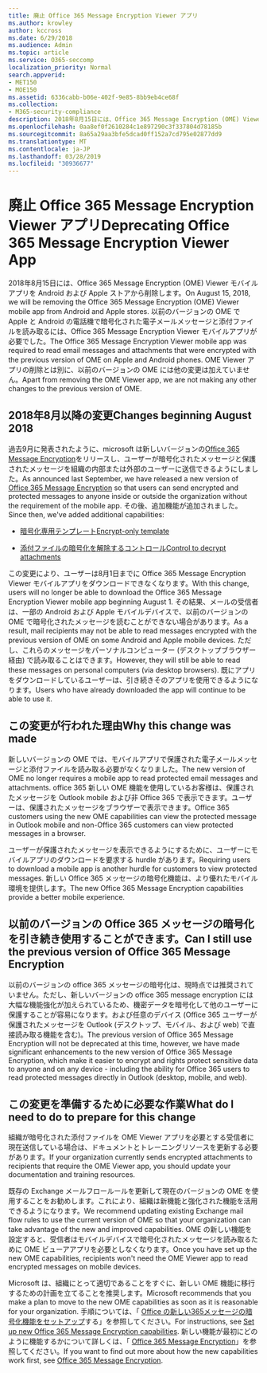 ```yaml
---
title: 廃止 Office 365 Message Encryption Viewer アプリ
ms.author: krowley
author: kccross
ms.date: 6/29/2018
ms.audience: Admin
ms.topic: article
ms.service: O365-seccomp
localization_priority: Normal
search.appverid:
- MET150
- MOE150
ms.assetid: 6336cabb-b06e-402f-9e85-8bb9eb4ce68f
ms.collection:
- M365-security-compliance
description: 2018年8月15日には、Office 365 Message Encryption (OME) Viewer モバイルアプリを Android および Apple ストアから削除します。 以前のバージョンの OME で Apple と Android の電話機で暗号化された電子メールメッセージと添付ファイルを読み取るには、Office 365 Message Encryption Viewer モバイルアプリが必要でした。 OME Viewer アプリの削除とは別に、以前のバージョンの OME には他の変更は加えていません。
ms.openlocfilehash: 0aa8ef0f2610284c1e897290c3f337804d78185b
ms.sourcegitcommit: 8a65a29aa3bfe5dcad0ff152a7cd795e02877dd9
ms.translationtype: MT
ms.contentlocale: ja-JP
ms.lasthandoff: 03/28/2019
ms.locfileid: "30936677"
---
```

# <a name="deprecating-office-365-message-encryption-viewer-app"></a><span data-ttu-id="15e04-105">廃止 Office 365 Message Encryption Viewer アプリ</span><span class="sxs-lookup"><span data-stu-id="15e04-105">Deprecating Office 365 Message Encryption Viewer App</span></span>

<span data-ttu-id="15e04-106">2018年8月15日には、Office 365 Message Encryption (OME) Viewer モバイルアプリを Android および Apple ストアから削除します。</span><span class="sxs-lookup"><span data-stu-id="15e04-106">On August 15, 2018, we will be removing the Office 365 Message Encryption (OME) Viewer mobile app from Android and Apple stores.</span></span> <span data-ttu-id="15e04-107">以前のバージョンの OME で Apple と Android の電話機で暗号化された電子メールメッセージと添付ファイルを読み取るには、Office 365 Message Encryption Viewer モバイルアプリが必要でした。</span><span class="sxs-lookup"><span data-stu-id="15e04-107">The Office 365 Message Encryption Viewer mobile app was required to read email messages and attachments that were encrypted with the previous version of OME on Apple and Android phones.</span></span> <span data-ttu-id="15e04-108">OME Viewer アプリの削除とは別に、以前のバージョンの OME には他の変更は加えていません。</span><span class="sxs-lookup"><span data-stu-id="15e04-108">Apart from removing the OME Viewer app, we are not making any other changes to the previous version of OME.</span></span>
  
## <a name="changes-beginning-august-2018"></a><span data-ttu-id="15e04-109">2018年8月以降の変更</span><span class="sxs-lookup"><span data-stu-id="15e04-109">Changes beginning August 2018</span></span>

<span data-ttu-id="15e04-110">過去9月に発表されたように、microsoft は新しいバージョンの[Office 365 Message Encryption](https://aka.ms/ome2017)をリリースし、ユーザーが暗号化されたメッセージと保護されたメッセージを組織の内部または外部のユーザーに送信できるようにしました。</span><span class="sxs-lookup"><span data-stu-id="15e04-110">As announced last September, we have released a new version of [Office 365 Message Encryption](https://aka.ms/ome2017) so that users can send encrypted and protected messages to anyone inside or outside the organization without the requirement of the mobile app.</span></span> <span data-ttu-id="15e04-111">その後、追加機能が追加されました。</span><span class="sxs-lookup"><span data-stu-id="15e04-111">Since then, we've added additional capabilities:</span></span> 
  
- [<span data-ttu-id="15e04-112">暗号化専用テンプレート</span><span class="sxs-lookup"><span data-stu-id="15e04-112">Encrypt-only template</span></span>](https://aka.ms/encryptonly)
    
- [<span data-ttu-id="15e04-113">添付ファイルの暗号化を解除するコントロール</span><span class="sxs-lookup"><span data-stu-id="15e04-113">Control to decrypt attachments</span></span>](https://techcommunity.microsoft.com/t5/Security-Privacy-and-Compliance/Admin-control-for-attachments-now-available-in-Office-365/ba-p/204007)
    
<span data-ttu-id="15e04-114">この変更により、ユーザーは8月1日までに Office 365 Message Encryption Viewer モバイルアプリをダウンロードできなくなります。</span><span class="sxs-lookup"><span data-stu-id="15e04-114">With this change, users will no longer be able to download the Office 365 Message Encryption Viewer mobile app beginning August 1.</span></span> <span data-ttu-id="15e04-115">その結果、メールの受信者は、一部の Android および Apple モバイルデバイスで、以前のバージョンの OME で暗号化されたメッセージを読むことができない場合があります。</span><span class="sxs-lookup"><span data-stu-id="15e04-115">As a result, mail recipients may not be able to read messages encrypted with the previous version of OME on some Android and Apple mobile devices.</span></span> <span data-ttu-id="15e04-116">ただし、これらのメッセージをパーソナルコンピューター (デスクトップブラウザー経由) で読み取ることはできます。</span><span class="sxs-lookup"><span data-stu-id="15e04-116">However, they will still be able to read these messages on personal computers (via desktop browsers).</span></span> <span data-ttu-id="15e04-117">既にアプリをダウンロードしているユーザーは、引き続きそのアプリを使用できるようになります。</span><span class="sxs-lookup"><span data-stu-id="15e04-117">Users who have already downloaded the app will continue to be able to use it.</span></span>
  
## <a name="why-this-change-was-made"></a><span data-ttu-id="15e04-118">この変更が行われた理由</span><span class="sxs-lookup"><span data-stu-id="15e04-118">Why this change was made</span></span>

<span data-ttu-id="15e04-119">新しいバージョンの OME では、モバイルアプリで保護された電子メールメッセージと添付ファイルを読み取る必要がなくなりました。</span><span class="sxs-lookup"><span data-stu-id="15e04-119">The new version of OME no longer requires a mobile app to read protected email messages and attachments.</span></span> <span data-ttu-id="15e04-120">office 365 新しい OME 機能を使用しているお客様は、保護されたメッセージを Outlook mobile および非 Office 365 で表示できます。ユーザーは、保護されたメッセージをブラウザーで表示できます。</span><span class="sxs-lookup"><span data-stu-id="15e04-120">Office 365 customers using the new OME capabilities can view the protected message in Outlook mobile and non-Office 365 customers can view protected messages in a browser.</span></span>
  
<span data-ttu-id="15e04-121">ユーザーが保護されたメッセージを表示できるようにするために、ユーザーにモバイルアプリのダウンロードを要求する hurdle があります。</span><span class="sxs-lookup"><span data-stu-id="15e04-121">Requiring users to download a mobile app is another hurdle for customers to view protected messages.</span></span> <span data-ttu-id="15e04-122">新しい Office 365 メッセージの暗号化機能は、より優れたモバイル環境を提供します。</span><span class="sxs-lookup"><span data-stu-id="15e04-122">The new Office 365 Message Encryption capabilities provide a better mobile experience.</span></span>
  
## <a name="can-i-still-use-the-previous-version-of-office-365-message-encryption"></a><span data-ttu-id="15e04-123">以前のバージョンの Office 365 メッセージの暗号化を引き続き使用することができます。</span><span class="sxs-lookup"><span data-stu-id="15e04-123">Can I still use the previous version of Office 365 Message Encryption</span></span>

<span data-ttu-id="15e04-124">以前のバージョンの office 365 メッセージの暗号化は、現時点では推奨されていません。ただし、新しいバージョンの office 365 message encryption には大幅な機能強化が加えられているため、機密データを暗号化して他のユーザーに保護することが容易になります。および任意のデバイス (Office 365 ユーザーが保護されたメッセージを Outlook (デスクトップ、モバイル、および web) で直接読み取る機能を含む)。</span><span class="sxs-lookup"><span data-stu-id="15e04-124">The previous version of Office 365 Message Encryption will not be deprecated at this time, however, we have made significant enhancements to the new version of Office 365 Message Encryption, which make it easier to encrypt and rights protect sensitive data to anyone and on any device - including the ability for Office 365 users to read protected messages directly in Outlook (desktop, mobile, and web).</span></span> 
  
## <a name="what-do-i-need-to-do-to-prepare-for-this-change"></a><span data-ttu-id="15e04-125">この変更を準備するために必要な作業</span><span class="sxs-lookup"><span data-stu-id="15e04-125">What do I need to do to prepare for this change</span></span>

<span data-ttu-id="15e04-126">組織が暗号化された添付ファイルを OME Viewer アプリを必要とする受信者に現在送信している場合は、ドキュメントとトレーニングリソースを更新する必要があります。</span><span class="sxs-lookup"><span data-stu-id="15e04-126">If your organization currently sends encrypted attachments to recipients that require the OME Viewer app, you should update your documentation and training resources.</span></span>
  
<span data-ttu-id="15e04-127">既存の Exchange メールフロールールを更新して現在のバージョンの OME を使用することをお勧めします。これにより、組織は新機能と強化された機能を活用できるようになります。</span><span class="sxs-lookup"><span data-stu-id="15e04-127">We recommend updating existing Exchange mail flow rules to use the current version of OME so that your organization can take advantage of the new and improved capabilities.</span></span> <span data-ttu-id="15e04-128">OME の新しい機能を設定すると、受信者はモバイルデバイスで暗号化されたメッセージを読み取るために OME ビューアアプリを必要としなくなります。</span><span class="sxs-lookup"><span data-stu-id="15e04-128">Once you have set up the new OME capabilities, recipients won't need the OME Viewer app to read encrypted messages on mobile devices.</span></span>
  
<span data-ttu-id="15e04-129">Microsoft は、組織にとって適切であることをすぐに、新しい OME 機能に移行するための計画を立てることを推奨します。</span><span class="sxs-lookup"><span data-stu-id="15e04-129">Microsoft recommends that you make a plan to move to the new OME capabilities as soon as it is reasonable for your organization.</span></span> <span data-ttu-id="15e04-130">手順については、「 [Office の新しい365メッセージの暗号化機能をセットアップ](set-up-new-message-encryption-capabilities.md)する」を参照してください。</span><span class="sxs-lookup"><span data-stu-id="15e04-130">For instructions, see [Set up new Office 365 Message Encryption capabilities](set-up-new-message-encryption-capabilities.md).</span></span> <span data-ttu-id="15e04-131">新しい機能が最初にどのように機能するかについて詳しくは、「 [Office 365 Message Encryption](ome.md)」を参照してください。</span><span class="sxs-lookup"><span data-stu-id="15e04-131">If you want to find out more about how the new capabilities work first, see [Office 365 Message Encryption](ome.md).</span></span>
  

